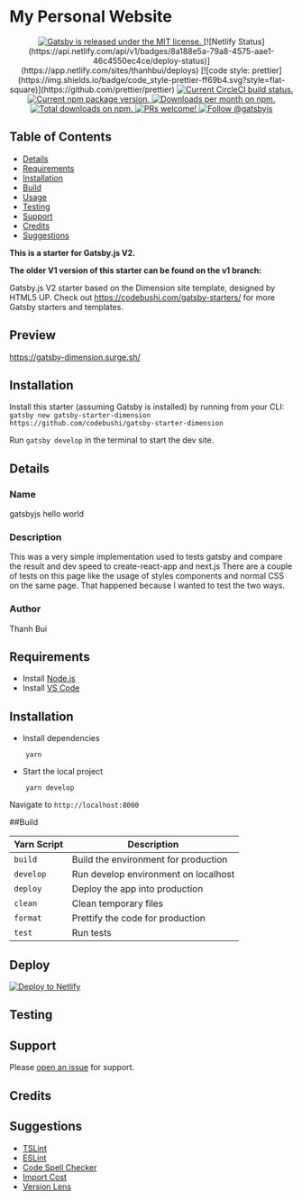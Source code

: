 # My Personal Website

<p align="center">
  <a href="https://github.com/gatsbyjs/gatsby/blob/master/LICENSE">
    <img src="https://img.shields.io/badge/license-MIT-blue.svg" alt="Gatsby is released under the MIT license." />
  </a>
  [![Netlify Status](https://api.netlify.com/api/v1/badges/8a188e5a-79a8-4575-aae1-46c4550ec4ce/deploy-status)](https://app.netlify.com/sites/thanhbui/deploys)
  [![code style: prettier](https://img.shields.io/badge/code_style-prettier-ff69b4.svg?style=flat-square)](https://github.com/prettier/prettier)
  
  <a href="https://circleci.com/gh/gatsbyjs/gatsby">
    <img src="https://circleci.com/gh/gatsbyjs/gatsby.svg?style=shield" alt="Current CircleCI build status." />
  </a>
  <a href="https://www.npmjs.org/package/gatsby">
    <img src="https://img.shields.io/npm/v/gatsby.svg" alt="Current npm package version." />
  </a>
  <a href="https://npmcharts.com/compare/gatsby?minimal=true">
    <img src="https://img.shields.io/npm/dm/gatsby.svg" alt="Downloads per month on npm." />
  </a>
  <a href="https://npmcharts.com/compare/gatsby?minimal=true">
    <img src="https://img.shields.io/npm/dt/gatsby.svg" alt="Total downloads on npm." />
  </a>
  <a href="https://gatsbyjs.org/contributing/how-to-contribute/">
    <img src="https://img.shields.io/badge/PRs-welcome-brightgreen.svg" alt="PRs welcome!" />
  </a>
  <a href="https://twitter.com/intent/follow?screen_name=gatsbyjs">
    <img src="https://img.shields.io/twitter/follow/gatsbyjs.svg?label=Follow%20@gatsbyjs" alt="Follow @gatsbyjs" />
  </a>
</p>



## Table of Contents

- [Details](#details)
- [Requirements](#requirements)
- [Installation](#installation)
- [Build](#build)
- [Usage](#usage)
- [Testing](#testing)
- [Support](#support)
- [Credits](#credits)
- [Suggestions](#suggestions)

**This is a starter for Gatsby.js V2.**

**The older V1 version of this starter can be found on the v1 branch:**

Gatsby.js V2 starter based on the Dimension site template, designed by HTML5 UP. Check out https://codebushi.com/gatsby-starters/ for more Gatsby starters and templates.

## Preview

https://gatsby-dimension.surge.sh/

## Installation

Install this starter (assuming Gatsby is installed) by running from your CLI:
<br/>
`gatsby new gatsby-starter-dimension https://github.com/codebushi/gatsby-starter-dimension`

Run `gatsby develop` in the terminal to start the dev site.


## Details
### Name
gatsbyjs hello world

### Description
This was a very simple implementation used to tests gatsby and compare the result and dev speed to create-react-app and next.js
There are a couple of tests on this page like the usage of styles components and normal CSS on the same page. That happened because I wanted to test the two ways.

### Author
Thanh Bui

## Requirements

- Install [Node.js](https://nodejs.org/en/)
- Install [VS Code](https://code.visualstudio.com/)

## Installation

- Install dependencies
```
    yarn
```
- Start the local project
```
    yarn develop
```

Navigate to `http://localhost:8000`

##Build
  
|        Yarn Script        |                                           Description                                             |
| ------------------------- | ------------------------------------------------------------------------------------------------- |
| `build`                   |  Build the environment for production                                                             |
| `develop`                 |  Run  develop environment on localhost                                                            |
| `deploy`                  |  Deploy the app into production                                                                   |
| `clean`                   |  Clean temporary files                                                                            |
| `format`                  |  Prettify the code for production                                                                 |
| `test`                    |  Run tests                                                                                        |

## Deploy

[![Deploy to Netlify](https://www.netlify.com/img/deploy/button.svg)](https://app.netlify.com/start/deploy?repository=https://github.com/ttbui11/my-website)

## Testing

## Support
Please [open an issue](https://github.com/RobertoMSousa/gatsbyjs_hello_world/issues) for support.

## Credits

## Suggestions
- [TSLint](https://marketplace.visualstudio.com/items?itemName=eg2.tslint)
- [ESLint](https://marketplace.visualstudio.com/items?itemName=dbaeumer.vscode-eslint)
- [Code Spell Checker](https://marketplace.visualstudio.com/items?itemName=streetsidesoftware.code-spell-checker)
- [Import Cost](https://marketplace.visualstudio.com/items?itemName=wix.vscode-import-cost)
- [Version Lens](https://marketplace.visualstudio.com/items?itemName=pflannery.vscode-versionlens)
